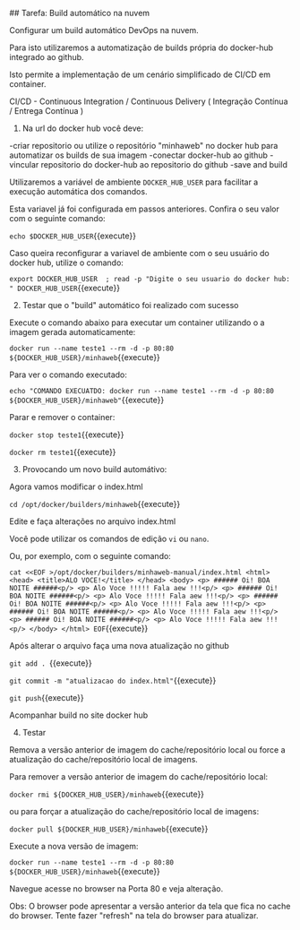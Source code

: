 ## Tarefa: Build automático na nuvem

Configurar um build automático DevOps na nuvem.

Para isto utilizaremos a automatização de builds própria do docker-hub integrado ao github.

Isto permite a implementação de um cenário simplificado de CI/CD em container.

CI/CD - Continuous Integration / Continuous Delivery ( Integração Contínua / Entrega Contínua )


1) Na url do docker hub você deve:

-criar repositorio ou utilize o repositório "minhaweb" no docker hub para automatizar os builds de sua imagem
-conectar docker-hub ao github
-vincular repositorio do docker-hub ao repositorio do github
-save and build

Utilizaremos a variável de ambiente `DOCKER_HUB_USER` para facilitar a execução automática dos comandos.

Esta variavel já foi configurada em passos anteriores. Confira o seu valor com o seguinte comando:

`echo $DOCKER_HUB_USER`{{execute}}

Caso queira reconfigurar a variavel de ambiente com o seu usuário do docker hub, utilize o comando:

`export DOCKER_HUB_USER  ; read -p "Digite o seu usuario do docker hub: " DOCKER_HUB_USER`{{execute}}


2) Testar que o "build" automático foi realizado com sucesso

Execute o comando abaixo para executar um container utilizando o a imagem gerada automaticamente:

`docker run --name teste1 --rm -d -p 80:80 ${DOCKER_HUB_USER}/minhaweb`{{execute}}

Para ver o comando executado:

`echo "COMANDO EXECUATDO: docker run --name teste1 --rm -d -p 80:80 ${DOCKER_HUB_USER}/minhaweb"`{{execute}}

Parar e remover o container:

`docker stop teste1`{{execute}}

`docker rm teste1`{{execute}}


3) Provocando um novo build automátivo:

Agora vamos modificar o index.html

`cd /opt/docker/builders/minhaweb`{{execute}}

Edite e faça alterações no arquivo index.html

Você pode utilizar os comandos de edição `vi` ou `nano`. 

Ou, por exemplo, com o seguinte comando:

`cat <<EOF >/opt/docker/builders/minhaweb-manual/index.html
    <html>
      <head>
       <title>ALO VOCE!</title>
      </head>
      <body>
        <p> ###### Oi! BOA NOITE ######<p/>
        <p> Alo Voce !!!!! Fala aew !!!<p/>
        <p> ###### Oi! BOA NOITE ######<p/>
        <p> Alo Voce !!!!! Fala aew !!!<p/>
        <p> ###### Oi! BOA NOITE ######<p/>
        <p> Alo Voce !!!!! Fala aew !!!<p/>
        <p> ###### Oi! BOA NOITE ######<p/>
        <p> Alo Voce !!!!! Fala aew !!!<p/>
        <p> ###### Oi! BOA NOITE ######<p/>
        <p> Alo Voce !!!!! Fala aew !!!<p/>
      </body>
    </html>
EOF`{{execute}}



Após alterar o arquivo faça uma nova atualização no github

`git add . `{{execute}}

`git commit -m "atualizacao do index.html"`{{execute}}

`git push`{{execute}}

Acompanhar build no site docker hub


4) Testar

Remova a versão anterior de imagem do cache/repositório local ou force a atualização do cache/repositório local de imagens.

Para remover a versão anterior de imagem do cache/repositório local:

`docker rmi ${DOCKER_HUB_USER}/minhaweb`{{execute}}

ou para forçar a atualização do cache/repositório local de imagens:

`docker pull ${DOCKER_HUB_USER}/minhaweb`{{execute}}

Execute a nova versão de imagem:

`docker run --name teste1 --rm -d -p 80:80  ${DOCKER_HUB_USER}/minhaweb`{{execute}}

Navegue acesse no browser na Porta 80 e veja alteração.

Obs: O browser pode apresentar a versão anterior da tela que fica no cache do browser. Tente fazer "refresh" na tela do browser para atualizar.

